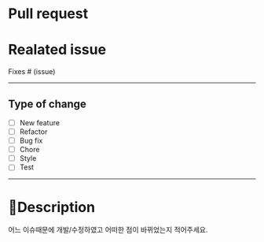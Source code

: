 # **Pull request**

# Realated issue

Fixes # (issue)

---

## Type of change


- [ ] New feature
- [ ] Refactor
- [ ] Bug fix
- [ ] Chore
- [ ] Style
- [ ] Test

---

#  📝Description

어느 이슈때문에 개발/수정하였고 어떠한 점이 바뀌었는지 적어주세요.
